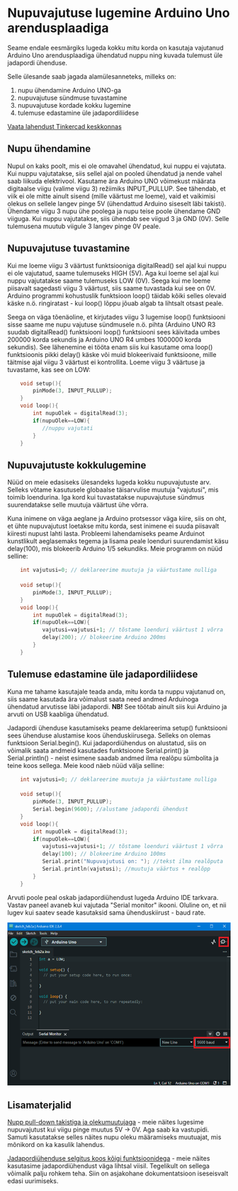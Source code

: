 # Nupuvajutuse lugemine Arduino Uno arendusplaadiga

Seame endale eesmärgiks lugeda kokku mitu korda on kasutaja vajutanud Arduino Uno arendusplaadiga ühendatud nuppu ning kuvada tulemust üle jadapordi ühenduse.

Selle ülesande saab jagada alamülesanneteks, milleks on:

1. nupu ühendamine Arduino UNO-ga
2. nupuvajutuse sündmuse tuvastamine
3. nupuvajutuse kordade kokku lugemine
4. tulemuse edastamine üle jadapordiliidese

[Vaata lahendust Tinkercad keskkonnas](https://www.tinkercad.com/things/dHP2XfOs5vp-nupu-naide?sharecode=jzB2TWMdpPlzkOqoctD38mrp9T9ty2W0vcmSFo8u6xI)

## Nupu ühendamine
Nupul on kaks poolt, mis ei ole omavahel ühendatud, kui nuppu ei vajutata. Kui nuppu vajutatakse, siis sellel ajal on pooled ühendatud ja nende vahel saab liikuda elektrivool.
Kasutame ära Arduino UNO võimekust määrata digitaalse viigu (valime viigu 3) režiimiks INPUT_PULLUP. See tähendab, et viik ei ole mitte ainult sisend (mille väärtust me loeme), vaid et vaikimisi olekus on sellele langev pinge 5V (ühendattud Arduino siseselt läbi takisti). 
Ühendame viigu 3 nupu ühe poolega ja nupu teise poole ühendame GND viiguga. Kui nuppu vajutatakse, siis ühendab see viigud 3 ja GND (0V). Selle tulemusena muutub viigule 3 langev pinge 0V peale.
## Nupuvajutuse tuvastamine
Kui me loeme viigu 3 väärtust funktsiooniga digitalRead() sel ajal kui nuppu ei ole vajutatud, saame tulemuseks HIGH (5V). Aga kui loeme sel ajal kui nuppu vajutatakse saame tulemuseks LOW (0V). 
Seega kui me loeme piisavalt sagedasti viigu 3 väärtust, siis saame tuvastada kui see on 0V. Arduino programmi kohustuslik funktsioon loop() täidab kõiki selles olevaid käske n.ö. ringiratast - kui loop() lõppu jõuab algab ta lihtsalt otsast peale. 

Seega on väga tõenäoline, et kirjutades viigu 3 lugemise loop() funktsiooni sisse saame me nupu vajutuse sündmusele n.ö. pihta (Arduino UNO R3 suudab digitalRead() funktsiooni loop() funktsiooni sees käivitada umbes 200000 korda sekundis ja Arduino UNO R4 umbes 1000000 korda sekundis). See lähenemine ei tööta enam siis kui kasutame oma loop() funktsioonis pikki delay() käske või muid blokeerivaid funktsioone, mille täitmise ajal viigu 3 väärtust ei kontrollita. Loeme viigu 3 väärtuse ja tuvastame, kas see on LOW:
~~~cpp
    void setup(){
        pinMode(3, INPUT_PULLUP);
    }
    void loop(){
        int nupuOlek = digitalRead(3);
        if(nupuOlek==LOW){
           //nuppu vajutati 
        }
    }
~~~
## Nupuvajutuste kokkulugemine
Nüüd on meie edasiseks ülesandeks lugeda kokku nupuvajutuste arv. Selleks võtame kasutusele globaalse täisarvulise muutuja "vajutusi", mis toimib loendurina. Iga kord kui tuvastatakse nupuvajutuse sündmus suurendatakse selle muutuja väärtust ühe võrra. 

Kuna inimene on väga aeglane ja Arduino protsessor väga kiire, siis on oht, et ühte nupuvajutust loetakse mitu korda, sest inimene ei suuda piisavalt kiiresti nupust lahti lasta. Probleemi lahendamiseks peame Arduinot kunstlikult aeglasemaks tegema ja lisama peale loenduri suurendamist käsu delay(100), mis blokeerib Arduino 1/5 sekundiks. Meie programm on nüüd selline:
~~~cpp
    int vajutusi=0; // deklareerime muutuja ja väärtustame nulliga

    void setup(){
        pinMode(3, INPUT_PULLUP);
    }
    void loop(){
        int nupuOlek = digitalRead(3);
        if(nupuOlek==LOW){
           vajutusi=vajutusi+1; // tõstame loenduri väärtust 1 võrra
           delay(200); // blokeerime Arduino 200ms 
        }
    }
~~~

## Tulemuse edastamine üle jadapordiliidese
Kuna me tahame kasutajale teada anda, mitu korda ta nuppu vajutanud on, siis saame kasutada ära võimalust saata need andmed Arduinoga ühendatud arvutisse läbi jadapordi.  **NB!** See töötab ainult siis kui Arduino ja arvuti on USB kaabliga ühendatud.

Jadapordi ühenduse kasutamiseks peame deklareerima setup() funktsiooni sees ühenduse alustamise koos ühenduskiirusega. Selleks on olemas funktsioon Serial.begin(). Kui jadapordiühendus on alustatud, siis on võimalik saata andmeid kasutades funktsioone Serial.print() ja Serial.println() - neist esimene saadab andmed ilma realõpu sümbolita ja teine koos sellega. Meie kood näeb nüüd välja selline:
~~~cpp
    int vajutusi=0; // deklareerime muutuja ja väärtustame nulliga

    void setup(){
        pinMode(3, INPUT_PULLUP);
        Serial.begin(9600); //alustame jadapordi ühendust
    }
    void loop(){
        int nupuOlek = digitalRead(3);
        if(nupuOlek==LOW){
           vajutusi=vajutusi+1; // tõstame loenduri väärtust 1 võrra
           delay(100); // blokeerime Arduino 100ms
           Serial.print("Nupuvajutusi on: "); //tekst ilma realõputa
           Serial.println(vajutusi); //muutuja väärtus + realõpp
        }
    }
~~~

Arvuti poole peal oskab jadapordiühendust lugeda Arduino IDE tarkvara. Vastav paneel avaneb kui vajutada "Serial monitor" ikooni. Oluline on, et nii lugev kui saatev seade kasutaksid sama ühenduskiirust - baud rate.

![image](./meedia/IDE_serial.png)

## Lisamaterjalid
[Nupp pull-down takistiga ja olekumuutujaga](https://docs.arduino.cc/built-in-examples/digital/Button/) - meie näites lugesime nupuvajutust kui viigu pinge muutus 5V -> 0V. Aga saab ka vastupidi. Samuti kasutatakse selles näites nupu oleku määramiseks muutuajat, mis mõnikord on ka kasulik lahendus.

[Jadapordiühenduse selgitus koos kõigi funktsioonidega](https://docs.arduino.cc/language-reference/en/functions/communication/serial/) - meie näites kasutasime jadapordiühendust väga lihtsal viisil. Tegelikult on sellega võimalik palju rohkem teha. Siin on asjakohane dokumentatsioon iseseisvalt edasi uurimiseks.